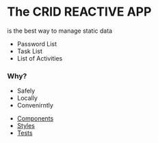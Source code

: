 # The CRID REACTIVE APP

is the best way to manage static data

- Password List
- Task List
- List of Activities

### Why?

- Safely
- Locally
- Convenirntly

* [Components]("./components/README.md")
* [Styles]("./styles/README.md")
* [Tests]("./tests/README.md")
